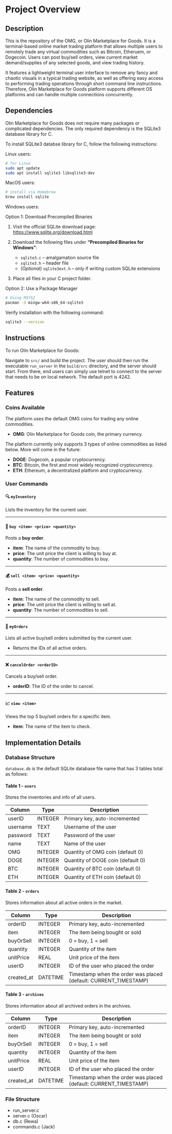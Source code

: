 # Project Overview

## Description

This is the repository of the OMG, or Olin Marketplace for Goods. It is a terminal-based online market trading platform that allows multiple users to remotely trade any virtual commodities such as Bitcoin, Etheruem, or Dogecoin. Users can post buy/sell orders, view current market demand/supplies of any selected goods, and view trading history.

It features a lightweight terminal user interface to remove any fancy and chaotic visuals in a typical trading website, as well as offering easy access to performing trading operations through short command line instructions. Therefore, Olin Marketplace for Goods platform supports different OS platforms and can handle multiple connections concurrently.

## Dependencies

Olin Marketplace for Goods does not require many packages or complicated dependencies. The only required dependency is the SQLite3 database library for C.

To install SQLite3 databse library for C, follow the following instructions:

Linux users:

```bash
# for Linux
sudo apt update
sudo apt install sqlite3 libsqlite3-dev
```

MacOS users:

```bash
# install via Homebrew
brew install sqlite
```

Windows users:

Option 1: Download Precompiled Binaries

1. Visit the official SQLite download page:  
   https://www.sqlite.org/download.html

2. Download the following files under **“Precompiled Binaries for Windows”**:

   - `sqlite3.c` – amalgamation source file
   - `sqlite3.h` – header file
   - _(Optional)_ `sqlite3ext.h` – only if writing custom SQLite extensions

3. Place all files in your C project folder.

Option 2: Use a Package Manager

```bash
# Using MSYS2
pacman -S mingw-w64-x86_64-sqlite3
```

Verify installation with the following command:

```bash
sqlite3 --version
```

## Instructions

To run Olin Marketplace for Goods:

Navigate to `src/` and build the project. The user should then run the executable `run_server` in the 
`build/src` directory, and the server should start. From there, end users can simply use telnet to connect
to the server that needs to be on local network. The default port is 4242.

## Features

### Coins Available

The platform uses the default OMG coins for trading any online commodities.

- **OMG**: Olin Marketplace for Goods coin, the primary currency.

The platform currently only supports 3 types of online commodities as listed below. More will come in the future:

- **DOGE**: Dogecoin, a popular cryptocurrency.
- **BTC**: Bitcoin, the first and most widely recognized cryptocurrency.
- **ETH**: Ethereum, a decentralized platform and cryptocurrency.

### User Commands

#### 🔍 `myInventory`

Lists the inventory for the current user.

---

#### 💸 `buy <item> <price> <quantity>`

Posts a **buy order**.

- **item**: The name of the commodity to buy.
- **price**: The unit price the client is willing to buy at.
- **quantity**: The number of commodities to buy.

---

#### 💰 `sell <item> <price> <quantity>`

Posts a **sell order**.

- **item**: The name of the commodity to sell.
- **price**: The unit price the client is willing to sell at.
- **quantity**: The number of commodities to sell.

---

#### 📜 `myOrders`

Lists all active buy/sell orders submitted by the current user.

- Returns the IDs of all active orders.

---

#### ❌ `cancelOrder <orderID>`

Cancels a buy/sell order.

- **orderID**: The ID of the order to cancel.

---

#### 📈 `view <item>`

Views the top 5 buy/sell orders for a specific item.

- **item**: The name of the item to check.

## Implementation Details

### Database Structure

`database.db` is the default SQLite database file name that has 3 tables total as follows:

#### Table 1 - `users`

Stores the inventories and info of all users.

| Column   | Type    | Description                       |
| -------- | ------- | --------------------------------- |
| userID   | INTEGER | Primary key, auto-incremented     |
| username | TEXT    | Username of the user              |
| password | TEXT    | Password of the user              |
| name     | TEXT    | Name of the user                  |
| OMG      | INTEGER | Quantity of OMG coin (default 0)  |
| DOGE     | INTEGER | Quantity of DOGE coin (default 0) |
| BTC      | INTEGER | Quantity of BTC coin (default 0)  |
| ETH      | INTEGER | Quantity of ETH coin (default 0)  |

#### Table 2 - `orders`

Stores information about all active orders in the market.

| Column     | Type     | Description                                                      |
| ---------- | -------- | ---------------------------------------------------------------- |
| orderID    | INTEGER  | Primary key, auto-incremented                                    |
| item       | INTEGER  | The item being bought or sold                                    |
| buyOrSell  | INTEGER  | 0 = buy, 1 = sell                                                |
| quantity   | INTEGER  | Quantity of the item                                             |
| unitPrice  | REAL     | Unit price of the item                                           |
| userID     | INTEGER  | ID of the user who placed the order                              |
| created_at | DATETIME | Timestamp when the order was placed (default: CURRENT_TIMESTAMP) |

#### Table 3 - `archives`

Stores information about all archived orders in the archives.

| Column     | Type     | Description                                                      |
| ---------- | -------- | ---------------------------------------------------------------- |
| orderID    | INTEGER  | Primary key, auto-incremented                                    |
| item       | INTEGER  | The item being bought or sold                                    |
| buyOrSell  | INTEGER  | 0 = buy, 1 = sell                                                |
| quantity   | INTEGER  | Quantity of the item                                             |
| unitPrice  | REAL     | Unit price of the item                                           |
| userID     | INTEGER  | ID of the user who placed the order                              |
| created_at | DATETIME | Timestamp when the order was placed (default: CURRENT_TIMESTAMP) |

### File Structure

- run_server.c
- server.c (Oscar)
- db.c (Rewa)
- commands.c (Jack)
